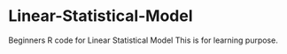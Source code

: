 # Linear-Statistical-Model
Beginners R code for Linear Statistical Model
This is for learning purpose.
